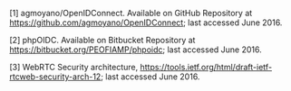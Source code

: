 
[1] agmoyano/OpenIDConnect. Available on GitHub Repository at https://github.com/agmoyano/OpenIDConnect; last accessed June 2016.

[2] phpOIDC. Available on Bitbucket Repository at https://bitbucket.org/PEOFIAMP/phpoidc; last accessed June 2016.

[3] WebRTC Security architecture, https://tools.ietf.org/html/draft-ietf-rtcweb-security-arch-12; last accessed June 2016.
